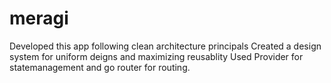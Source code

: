 # meragi


Developed this app following clean architecture principals Created a design system for uniform
deigns and maximizing reusablity Used Provider for statemanagement and go router for routing.
